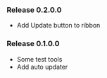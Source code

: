 ### Release 0.2.0.0

- Add Update button to ribbon

### Release 0.1.0.0

- Some test tools
- Add auto updater
